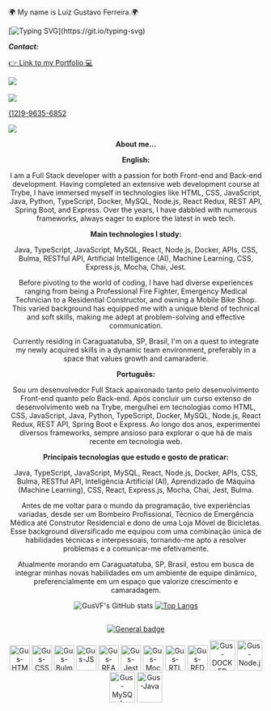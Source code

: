 🌍 My name is Luiz Gustavo Ferreira.🌍

[![Typing SVG](https://readme-typing-svg.demolab.com?font=dancing+script&size=24&pause=1000&color=10384A&multiline=true&width=435&lines=Welcome+to+my+GitHub!)](https://git.io/typing-svg)

<p><strong><em>Contact:</strong></em></p>
<div>
<a href="https://gusvf.github.io/portfolio/" target="_blank" rel="noopener">
 <p>👉 Link to my Portfolio 💻</p>
</a>
<div>
  <a href="https://www.linkedin.com/in/luiz-gustavo-ferreira-gusferreira/" target="_blank">
    <img src="https://img.shields.io/badge/linkedin-%230077B5.svg?style=for-the-badge&logo=linkedin&logoColor=white" target="_blank">
  </a><br></br>
  
   <div>
     <img src="https://img.shields.io/badge/WhatsApp-25D366?style=for-the-badge&logo=whatsapp&logoColor=white"><br>
   </div>
  
   <a href="https://wa.me/5512996356852?text=Hello%20Luiz!"> (12)9-9635-6852
   </a>
   
   <a href="mailto:gus.116506@gmail.com" target="_blank">
     <img src="https://img.shields.io/badge/Gmail-D14836?style=for-the-badge&logo=gmail&logoColor=white">
   </a>
 </div>
</div>

<div align="center">
 
<p><strong>About me...</strong></p>
</div>
<div align="center">

<p><strong>English:</strong></p>


I am a Full Stack developer with a passion for both Front-end and Back-end development. Having completed an extensive web development course at Trybe, I have immersed myself in technologies like HTML, CSS, JavaScript, Java, Python, TypeScript, Docker, MySQL, Node.js, React Redux, REST API, Spring Boot, and Express. Over the years, I have dabbled with numerous frameworks, always eager to explore the latest in web tech.

<p><strong>Main technologies I study:</strong></p>
Java, TypeScript, JavaScript, MySQL, React, Node.js, Docker, APIs, CSS, Bulma, RESTful API, Artificial Intelligence (AI), Machine Learning, CSS, Express.js, Mocha, Chai, Jest.

Before pivoting to the world of coding, I have had diverse experiences ranging from being a Professional Fire Fighter, Emergency Medical Technician to a Residential Constructor, and owning a Mobile Bike Shop. This varied background has equipped me with a unique blend of technical and soft skills, making me adept at problem-solving and effective communication.

Currently residing in Caraguatatuba, SP, Brasil, I'm on a quest to integrate my newly acquired skills in a dynamic team environment, preferably in a space that values growth and camaraderie.

<p><strong>Português:</strong></p>

Sou um desenvolvedor Full Stack apaixonado tanto pelo desenvolvimento Front-end quanto pelo Back-end. Após concluir um curso extenso de desenvolvimento web na Trybe, mergulhei em tecnologias como HTML, CSS, JavaScript, Java, Python, TypeScript, Docker, MySQL, Node.js, React Redux, REST API, Spring Boot e Express. Ao longo dos anos, experimentei diversos frameworks, sempre ansioso para explorar o que há de mais recente em tecnologia web.

<p><strong>Principais tecnologias que estudo e gosto de praticar:</strong></p>
Java, TypeScript, JavaScript, MySQL, React, Node.js, Docker, APIs, CSS, Bulma, RESTful API, Inteligência Artificial (AI), Aprendizado de Máquina (Machine Learning), CSS, React, Express.js, Mocha, Chai, Jest, Bulma.

Antes de me voltar para o mundo da programação, tive experiências variadas, desde ser um Bombeiro Profissional, Técnico de Emergência Médica até Construtor Residencial e dono de uma Loja Móvel de Bicicletas. Esse background diversificado me equipou com uma combinação única de habilidades técnicas e interpessoais, tornando-me apto a resolver problemas e a comunicar-me efetivamente.

Atualmente morando em Caraguatatuba, SP, Brasil, estou em busca de integrar minhas novas habilidades em um ambiente de equipe dinâmico, preferencialmente em um espaço que valorize crescimento e camaradagem. 
</div>

<div align="center">
 
![GusVF's GitHub stats](https://github-readme-stats.vercel.app/api?username=GusVF&show_icons=true&theme=tokyonight)
[![Top Langs](https://github-readme-stats.vercel.app/api/top-langs/?username=GusVF&theme=tokyonight)](https://github.com/GusVF/github-readme-stats)

</div>

<div align="center">
 
##
 
[![General badge](https://img.shields.io/badge/<Skills>-<Tools>-<COLOR>.svg)](https://shields.io/)
 
</div>
 
 
<div align="center">
  <img alt="Gus-HTML" height="50" width="40" src="https://cdn.jsdelivr.net/gh/devicons/devicon/icons/html5/html5-original.svg">
  <img alt="Gus-CSS" height="50" width="40" src="https://cdn.jsdelivr.net/gh/devicons/devicon/icons/css3/css3-original.svg">
  <img alt="Gus-Bulma" height="50" width="40" src="https://cdn.jsdelivr.net/gh/devicons/devicon/icons/bulma/bulma-plain.svg" />          
  <img alt="Gus-JS" height="50" width="40" src="https://cdn.jsdelivr.net/gh/devicons/devicon/icons/javascript/javascript-original.svg">
  <img alt="Gus-REACT" height="50" width="40" src="https://cdn.jsdelivr.net/gh/devicons/devicon/icons/react/react-original.svg">
  <img alt="Gus-Jest" height="50" width="40" src="https://cdn.jsdelivr.net/gh/devicons/devicon/icons/jest/jest-plain.svg">
  <img alt="Gus-Mocha" height="50" width="40" src="https://cdn.jsdelivr.net/gh/devicons/devicon/icons/mocha/mocha-plain.svg" />
  <img alt="Gus-RTL" height="50" width="40" src="https://testing-library.com/img/logo-large.png" alt="rtl icon">
  <img alt="Gus-REDUX" height="50" width="40" src="https://cdn.jsdelivr.net/gh/devicons/devicon/icons/redux/redux-original.svg" />
  <img alt="Gus-DOCKER" height="60" width="50" src="https://cdn.jsdelivr.net/gh/devicons/devicon/icons/docker/docker-plain.svg" />
  <img alt="Gus-Node.js" height="60" width="50" src="https://cdn.jsdelivr.net/gh/devicons/devicon/icons/nodejs/nodejs-original-wordmark.svg"/>
  <img alt="Gus-MySQL" height="60" width="50" src="https://cdn.jsdelivr.net/gh/devicons/devicon/icons/mysql/mysql-original-wordmark.svg" />
  <img alt="Gus-Java" height="60" width="50" src="https://cdn.jsdelivr.net/gh/devicons/devicon/icons/java/java-original-wordmark.svg" />
          
</div>
